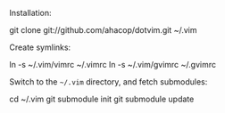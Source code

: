 Installation:

  git clone git://github.com/ahacop/dotvim.git ~/.vim

Create symlinks:

  ln -s ~/.vim/vimrc ~/.vimrc
  ln -s ~/.vim/gvimrc ~/.gvimrc

Switch to the `~/.vim` directory, and fetch submodules:

  cd ~/.vim
  git submodule init
  git submodule update
